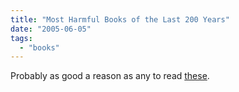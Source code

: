 ```yaml
---
title: "Most Harmful Books of the Last 200 Years"
date: "2005-06-05"
tags: 
  - "books"
---
```


Probably as good a reason as any to read [these](http://feeds.feedburner.com/EdBott-WindowsandOfficeExpertise?m=324 ).
